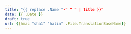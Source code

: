 ```yaml
---
title: "{{ replace .Name "-" " " | title }}"
date: {{ .Date }}
draft: true
url: {{hmac "sha1" "halin" .File.TranslationBaseName}}
---
```


